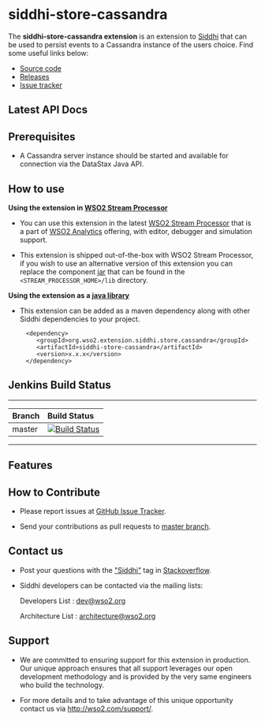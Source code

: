 siddhi-store-cassandra
======================================

The **siddhi-store-cassandra extension** is an extension to <a target="_blank" href="https://wso2.github.io/siddhi">Siddhi</a> that  can be used to persist events to a Cassandra instance of the users choice.
Find some useful links below:

* <a target="_blank" href="https://github.com/wso2-extensions/siddhi-store-cassandra">Source code</a>
* <a target="_blank" href="https://github.com/wso2-extensions/siddhi-store-cassandra/releases">Releases</a>
* <a target="_blank" href="https://github.com/wso2-extensions/siddhi-store-cassandra/issues">Issue tracker</a>

## Latest API Docs 

## Prerequisites

 * A Cassandra server instance should be started and available for connection via the DataStax Java API.

## How to use 

**Using the extension in <a target="_blank" href="https://github.com/wso2/product-sp">WSO2 Stream Processor</a>**

* You can use this extension in the latest <a target="_blank" href="https://github.com/wso2/product-sp/releases">WSO2 Stream Processor</a> that is a part of <a target="_blank" href="http://wso2.com/analytics?utm_source=gitanalytics&utm_campaign=gitanalytics_Jul17">WSO2 Analytics</a> offering, with editor, debugger and simulation support. 

* This extension is shipped out-of-the-box with WSO2 Stream Processor, if you wish to use an alternative version of this extension you can replace the component <a target="_blank" href="https://github.com/wso2-extensions/siddhi-store-cassandra/releases">jar</a> that can be found in the `<STREAM_PROCESSOR_HOME>/lib` directory.

**Using the extension as a <a target="_blank" href="https://wso2.github.io/siddhi/documentation/running-as-a-java-library">java library</a>**

* This extension can be added as a maven dependency along with other Siddhi dependencies to your project.

```
     <dependency>
        <groupId>org.wso2.extension.siddhi.store.cassandra</groupId>
        <artifactId>siddhi-store-cassandra</artifactId>
        <version>x.x.x</version>
     </dependency>
```

## Jenkins Build Status

---

|  Branch | Build Status |
| :------ |:------------ | 
| master  | [![Build Status](https://wso2.org/jenkins/job/siddhi/job/siddhi-store-cassandra/badge/icon)](https://wso2.org/jenkins/job/siddhi/job/siddhi-store-cassandra/) |

---

## Features

## How to Contribute
 
  * Please report issues at <a target="_blank" href="https://github.com/wso2-extensions/siddhi-store-cassandra/issues">GitHub Issue Tracker</a>.
  
  * Send your contributions as pull requests to <a target="_blank" href="https://github.com/wso2-extensions/siddhi-store-cassandra/tree/master">master branch</a>. 
 
## Contact us 

 * Post your questions with the <a target="_blank" href="http://stackoverflow.com/search?q=siddhi">"Siddhi"</a> tag in <a target="_blank" href="http://stackoverflow.com/search?q=siddhi">Stackoverflow</a>. 
 
 * Siddhi developers can be contacted via the mailing lists:
 
    Developers List   : [dev@wso2.org](mailto:dev@wso2.org)
    
    Architecture List : [architecture@wso2.org](mailto:architecture@wso2.org)
 
## Support 

* We are committed to ensuring support for this extension in production. Our unique approach ensures that all support leverages our open development methodology and is provided by the very same engineers who build the technology. 

* For more details and to take advantage of this unique opportunity contact us via <a target="_blank" href="http://wso2.com/support?utm_source=gitanalytics&utm_campaign=gitanalytics_Jul17">http://wso2.com/support/</a>. 
